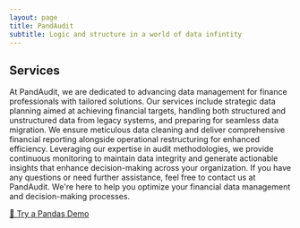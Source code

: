 ```yaml
---
layout: page
title: PandAudit
subtitle: Logic and structure in a world of data infintity
---
```


## Services

At PandAudit, we are dedicated to advancing data management for finance professionals with tailored solutions. Our services include strategic data planning aimed at achieving financial targets, handling both structured and unstructured data from legacy systems, and preparing for seamless data migration. We ensure meticulous data cleaning and deliver comprehensive financial reporting alongside operational restructuring for enhanced efficiency. Leveraging our expertise in audit methodologies, we provide continuous monitoring to maintain data integrity and generate actionable insights that enhance decision-making across your organization.
If you have any questions or need further assistance, feel free to contact us at PandAudit. We're here to help you optimize your financial data management and decision-making processes.

[🧪 Try a Pandas Demo](demo.md)
